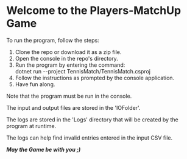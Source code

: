 # Welcome to the Players-MatchUp Game

<p>To run the program, follow the steps:</p>
<ol>
  <li>Clone the repo or download it as a zip file.</li>
  <li>Open the console in the repo's directory.</li>
  <li>Run the program by entering the command: <br>dotnet run --project TennisMatch/TennisMatch.csproj</li>
  <li>Follow the instructions as prompted by the console application.</li>
  <li>Have fun along.</li>
</ol>

<p>Note that the program must be run in the console.</p>
<p>The input and output files are stored in the 'IOFolder'.</p>
<p>The logs are stored in the 'Logs' directory that will be created by the program at runtime.</p>
<p>The logs can help find invalid entries entered in the input CSV file.</p>

<i><b>May the Game be with you ;)</b></i>
